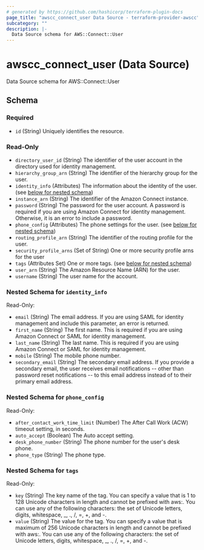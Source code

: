 ```yaml
---
# generated by https://github.com/hashicorp/terraform-plugin-docs
page_title: "awscc_connect_user Data Source - terraform-provider-awscc"
subcategory: ""
description: |-
  Data Source schema for AWS::Connect::User
---
```


# awscc_connect_user (Data Source)

Data Source schema for AWS::Connect::User



<!-- schema generated by tfplugindocs -->
## Schema

### Required

- `id` (String) Uniquely identifies the resource.

### Read-Only

- `directory_user_id` (String) The identifier of the user account in the directory used for identity management.
- `hierarchy_group_arn` (String) The identifier of the hierarchy group for the user.
- `identity_info` (Attributes) The information about the identity of the user. (see [below for nested schema](#nestedatt--identity_info))
- `instance_arn` (String) The identifier of the Amazon Connect instance.
- `password` (String) The password for the user account. A password is required if you are using Amazon Connect for identity management. Otherwise, it is an error to include a password.
- `phone_config` (Attributes) The phone settings for the user. (see [below for nested schema](#nestedatt--phone_config))
- `routing_profile_arn` (String) The identifier of the routing profile for the user.
- `security_profile_arns` (Set of String) One or more security profile arns for the user
- `tags` (Attributes Set) One or more tags. (see [below for nested schema](#nestedatt--tags))
- `user_arn` (String) The Amazon Resource Name (ARN) for the user.
- `username` (String) The user name for the account.

<a id="nestedatt--identity_info"></a>
### Nested Schema for `identity_info`

Read-Only:

- `email` (String) The email address. If you are using SAML for identity management and include this parameter, an error is returned.
- `first_name` (String) The first name. This is required if you are using Amazon Connect or SAML for identity management.
- `last_name` (String) The last name. This is required if you are using Amazon Connect or SAML for identity management.
- `mobile` (String) The mobile phone number.
- `secondary_email` (String) The secondary email address. If you provide a secondary email, the user receives email notifications -- other than password reset notifications -- to this email address instead of to their primary email address.


<a id="nestedatt--phone_config"></a>
### Nested Schema for `phone_config`

Read-Only:

- `after_contact_work_time_limit` (Number) The After Call Work (ACW) timeout setting, in seconds.
- `auto_accept` (Boolean) The Auto accept setting.
- `desk_phone_number` (String) The phone number for the user's desk phone.
- `phone_type` (String) The phone type.


<a id="nestedatt--tags"></a>
### Nested Schema for `tags`

Read-Only:

- `key` (String) The key name of the tag. You can specify a value that is 1 to 128 Unicode characters in length and cannot be prefixed with aws:. You can use any of the following characters: the set of Unicode letters, digits, whitespace, _, ., /, =, +, and -.
- `value` (String) The value for the tag. You can specify a value that is maximum of 256 Unicode characters in length and cannot be prefixed with aws:. You can use any of the following characters: the set of Unicode letters, digits, whitespace, _, ., /, =, +, and -.


